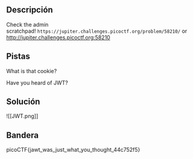 ## Descripción
Check the admin scratchpad! `https://jupiter.challenges.picoctf.org/problem/58210/` or http://jupiter.challenges.picoctf.org:58210
## Pistas 
What is that cookie?

Have you heard of JWT?

## Solución
![[JWT.png]]
## Bandera
picoCTF{jawt_was_just_what_you_thought_44c752f5}